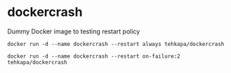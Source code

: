 # dockercrash

Dummy Docker image to testing restart policy

```
docker run -d --name dockercrash --restart always tehkapa/dockercrash
```


```
docker run -d --name dockercrash --restart on-failure:2 tehkapa/dockercrash
```
